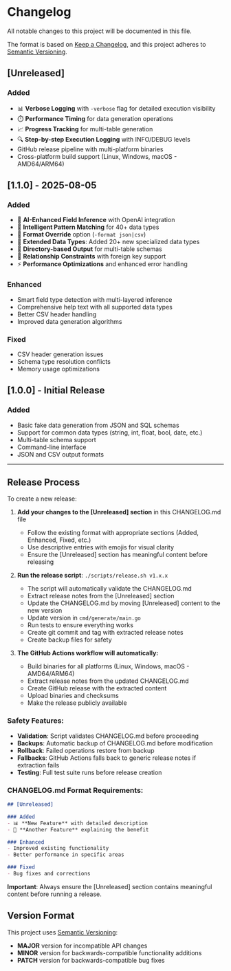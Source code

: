 # Changelog

All notable changes to this project will be documented in this file.

The format is based on [Keep a Changelog](https://keepachangelog.com/en/1.0.0/),
and this project adheres to [Semantic Versioning](https://semver.org/spec/v2.0.0.html).

## [Unreleased]

### Added
- 📊 **Verbose Logging** with `-verbose` flag for detailed execution visibility
- ⏱️ **Performance Timing** for data generation operations
- 📈 **Progress Tracking** for multi-table generation
- 🔍 **Step-by-step Execution Logging** with INFO/DEBUG levels
- GitHub release pipeline with multi-platform binaries
- Cross-platform build support (Linux, Windows, macOS - AMD64/ARM64)

## [1.1.0] - 2025-08-05

### Added
- 🤖 **AI-Enhanced Field Inference** with OpenAI integration
- 🧠 **Intelligent Pattern Matching** for 40+ data types
- 🔄 **Format Override** option (`-format json|csv`)
- 🎯 **Extended Data Types**: Added 20+ new specialized data types
- 📁 **Directory-based Output** for multi-table schemas
- 🔗 **Relationship Constraints** with foreign key support
- ⚡ **Performance Optimizations** and enhanced error handling

### Enhanced
- Smart field type detection with multi-layered inference
- Comprehensive help text with all supported data types
- Better CSV header handling
- Improved data generation algorithms

### Fixed
- CSV header generation issues
- Schema type resolution conflicts
- Memory usage optimizations

## [1.0.0] - Initial Release

### Added
- Basic fake data generation from JSON and SQL schemas
- Support for common data types (string, int, float, bool, date, etc.)
- Multi-table schema support
- Command-line interface
- JSON and CSV output formats

---

## Release Process

To create a new release:

1. **Add your changes to the [Unreleased] section** in this CHANGELOG.md file
   - Follow the existing format with appropriate sections (Added, Enhanced, Fixed, etc.)
   - Use descriptive entries with emojis for visual clarity
   - Ensure the [Unreleased] section has meaningful content before releasing

2. **Run the release script**: `./scripts/release.sh v1.x.x`
   - The script will automatically validate the CHANGELOG.md
   - Extract release notes from the [Unreleased] section
   - Update the CHANGELOG.md by moving [Unreleased] content to the new version
   - Update version in `cmd/generate/main.go`
   - Run tests to ensure everything works
   - Create git commit and tag with extracted release notes
   - Create backup files for safety

3. **The GitHub Actions workflow will automatically:**
   - Build binaries for all platforms (Linux, Windows, macOS - AMD64/ARM64)
   - Extract release notes from the updated CHANGELOG.md
   - Create GitHub release with the extracted content
   - Upload binaries and checksums
   - Make the release publicly available

### Safety Features:
- **Validation**: Script validates CHANGELOG.md before proceeding
- **Backups**: Automatic backup of CHANGELOG.md before modification
- **Rollback**: Failed operations restore from backup
- **Fallbacks**: GitHub Actions falls back to generic release notes if extraction fails
- **Testing**: Full test suite runs before release creation

### CHANGELOG.md Format Requirements:
```markdown
## [Unreleased]

### Added
- 📊 **New Feature** with detailed description
- 🎯 **Another Feature** explaining the benefit

### Enhanced  
- Improved existing functionality
- Better performance in specific areas

### Fixed
- Bug fixes and corrections
```

**Important**: Always ensure the [Unreleased] section contains meaningful content before running a release.

## Version Format

This project uses [Semantic Versioning](https://semver.org/):
- **MAJOR** version for incompatible API changes
- **MINOR** version for backwards-compatible functionality additions  
- **PATCH** version for backwards-compatible bug fixes
